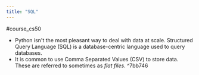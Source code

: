 ```yaml
---
title: "SQL"
---
```

#course_cs50 

- Python isn't the most pleasant way to deal with data at scale. Structured Query Language (SQL) is a database-centric language used to query databases.
- It is common to use Comma Separated Values (CSV) to store data. These are referred to sometimes as _flat files_. ^7bb746
